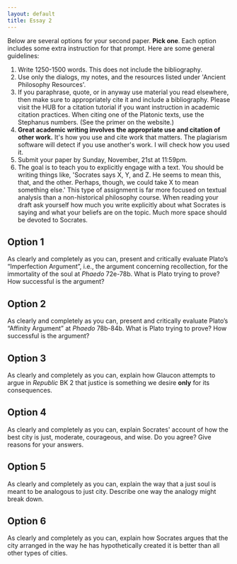 ```yaml
---
layout: default
title: Essay 2
---
```


Below are several options for your second paper. **Pick one**. Each option includes some extra instruction for that prompt. Here are some general guidelines: 

1. Write 1250-1500 words. This does not include the bibliography. 
2. Use only the dialogs, my notes, and the resources listed under 'Ancient Philosophy Resources'. 
3. If you paraphrase, quote, or in anyway use material you read elsewhere, then make sure to appropriately cite it and include a bibliography. Please visit the HUB for a citation tutorial if you want instruction in academic citation practices. When citing one of the Platonic texts, use the Stephanus numbers. (See the primer on the website.) 
4. **Great academic writing involves the appropriate use and citation of other work.** It's how you use and cite work that matters. The plagiarism software will detect if you use another's work. I will check how you used it. 
4. Submit your paper by Sunday, November, 21st at 11:59pm. 
5. The goal is to teach you to explicitly engage with a text. You should be writing things like, 'Socrates says X, Y, and Z. He seems to mean this, that, and the other. Perhaps, though, we could take X to mean something else.' This type of assignment is far more focused on textual analysis than a non-historical philosophy course. When reading your draft ask yourself how much you write explicitly about what Socrates is saying and what your beliefs are on the topic. Much more space should be devoted to Socrates. 


## Option 1

As clearly and completely as you can, present and critically evaluate Plato’s “Imperfection Argument”, i.e., the argument concerning recollection, for the immortality of the soul at *Phaedo* 72e-78b. What is Plato trying to prove? How successful is the argument?

## Option 2

As clearly and completely as you can, present and critically evaluate Plato’s “Affinity Argument” at *Phaedo* 78b-84b. What is Plato trying to prove? How successful is the argument?


## Option 3

As clearly and completely as you can, explain how Glaucon attempts to argue in *Republic* BK 2 that justice is something we desire **only** for its consequences. 

## Option 4

As clearly and completely as you can, explain Socrates' account of  how the best city is just, moderate, courageous, and wise. Do you agree? Give reasons for your answers. 

## Option 5

As clearly and completely as you can, explain the way that a just soul is meant to be analogous to just city. Describe one way the analogy might break down.  

## Option 6

As clearly and completely as you can, explain how Socrates argues that the city arranged in the way he has hypothetically created it is better than all other types of cities. 


